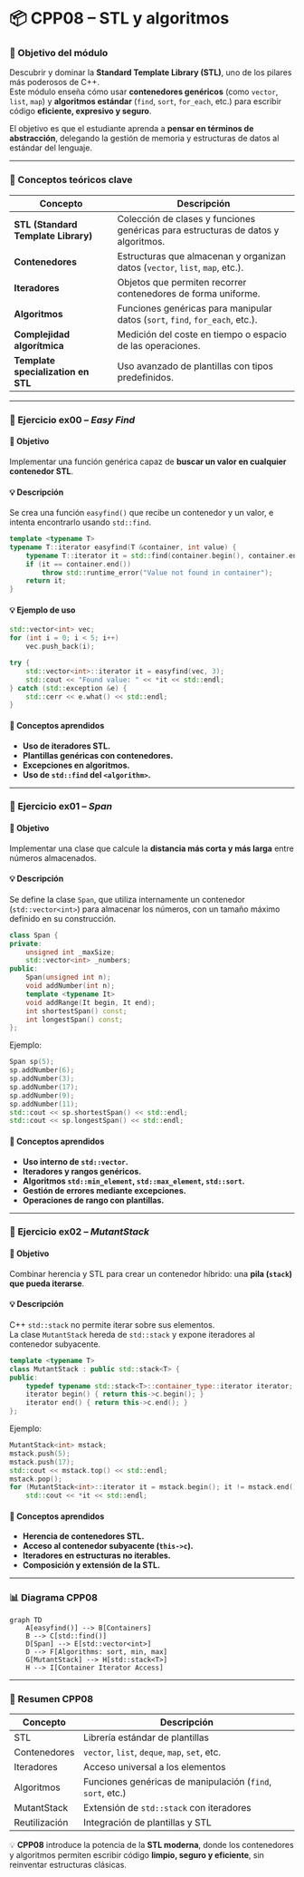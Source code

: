 # 📦 CPP08 – STL y algoritmos

### 🎯 Objetivo del módulo
Descubrir y dominar la **Standard Template Library (STL)**, uno de los pilares más poderosos de C++.  
Este módulo enseña cómo usar **contenedores genéricos** (como `vector`, `list`, `map`) y **algoritmos estándar** (`find`, `sort`, `for_each`, etc.) para escribir código **eficiente, expresivo y seguro**.

El objetivo es que el estudiante aprenda a **pensar en términos de abstracción**, delegando la gestión de memoria y estructuras de datos al estándar del lenguaje.

---

### 🧠 Conceptos teóricos clave

| Concepto | Descripción |
|-----------|-------------|
| **STL (Standard Template Library)** | Colección de clases y funciones genéricas para estructuras de datos y algoritmos. |
| **Contenedores** | Estructuras que almacenan y organizan datos (`vector`, `list`, `map`, etc.). |
| **Iteradores** | Objetos que permiten recorrer contenedores de forma uniforme. |
| **Algoritmos** | Funciones genéricas para manipular datos (`sort`, `find`, `for_each`, etc.). |
| **Complejidad algorítmica** | Medición del coste en tiempo o espacio de las operaciones. |
| **Template specialization en STL** | Uso avanzado de plantillas con tipos predefinidos. |

---

### 🧩 Ejercicio ex00 – *Easy Find*

#### 🎯 Objetivo
Implementar una función genérica capaz de **buscar un valor en cualquier contenedor STL**.

#### 💡 Descripción
Se crea una función `easyfind()` que recibe un contenedor y un valor, e intenta encontrarlo usando `std::find`.

```cpp
template <typename T>
typename T::iterator easyfind(T &container, int value) {
    typename T::iterator it = std::find(container.begin(), container.end(), value);
    if (it == container.end())
        throw std::runtime_error("Value not found in container");
    return it;
}
```

#### 💡 Ejemplo de uso
```cpp
std::vector<int> vec;
for (int i = 0; i < 5; i++)
    vec.push_back(i);

try {
    std::vector<int>::iterator it = easyfind(vec, 3);
    std::cout << "Found value: " << *it << std::endl;
} catch (std::exception &e) {
    std::cerr << e.what() << std::endl;
}
```

#### 🧠 Conceptos aprendidos
- **Uso de iteradores STL.**
- **Plantillas genéricas con contenedores.**
- **Excepciones en algoritmos.**
- **Uso de `std::find` del `<algorithm>`.**

---

### 🧩 Ejercicio ex01 – *Span*

#### 🎯 Objetivo
Implementar una clase que calcule la **distancia más corta y más larga** entre números almacenados.

#### 💡 Descripción
Se define la clase `Span`, que utiliza internamente un contenedor (`std::vector<int>`) para almacenar los números, con un tamaño máximo definido en su construcción.

```cpp
class Span {
private:
    unsigned int _maxSize;
    std::vector<int> _numbers;
public:
    Span(unsigned int n);
    void addNumber(int n);
    template <typename It>
    void addRange(It begin, It end);
    int shortestSpan() const;
    int longestSpan() const;
};
```

Ejemplo:
```cpp
Span sp(5);
sp.addNumber(6);
sp.addNumber(3);
sp.addNumber(17);
sp.addNumber(9);
sp.addNumber(11);
std::cout << sp.shortestSpan() << std::endl;
std::cout << sp.longestSpan() << std::endl;
```

#### 🧠 Conceptos aprendidos
- **Uso interno de `std::vector`.**
- **Iteradores y rangos genéricos.**
- **Algoritmos `std::min_element`, `std::max_element`, `std::sort`.**
- **Gestión de errores mediante excepciones.**
- **Operaciones de rango con plantillas.**

---

### 🧩 Ejercicio ex02 – *MutantStack*

#### 🎯 Objetivo
Combinar herencia y STL para crear un contenedor híbrido: una **pila (`stack`) que pueda iterarse**.

#### 💡 Descripción
C++ `std::stack` no permite iterar sobre sus elementos.  
La clase `MutantStack` hereda de `std::stack` y expone iteradores al contenedor subyacente.

```cpp
template <typename T>
class MutantStack : public std::stack<T> {
public:
    typedef typename std::stack<T>::container_type::iterator iterator;
    iterator begin() { return this->c.begin(); }
    iterator end() { return this->c.end(); }
};
```

Ejemplo:
```cpp
MutantStack<int> mstack;
mstack.push(5);
mstack.push(17);
std::cout << mstack.top() << std::endl;
mstack.pop();
for (MutantStack<int>::iterator it = mstack.begin(); it != mstack.end(); ++it)
    std::cout << *it << std::endl;
```

#### 🧠 Conceptos aprendidos
- **Herencia de contenedores STL.**
- **Acceso al contenedor subyacente (`this->c`).**
- **Iteradores en estructuras no iterables.**
- **Composición y extensión de la STL.**

---

### 📊 Diagrama CPP08

```mermaid
graph TD
    A[easyfind()] --> B[Containers]
    B --> C[std::find()]
    D[Span] --> E[std::vector<int>]
    D --> F[Algorithms: sort, min, max]
    G[MutantStack] --> H[std::stack<T>]
    H --> I[Container Iterator Access]
```

---

### 🧾 Resumen CPP08

| Concepto | Descripción |
|-----------|-------------|
| STL | Librería estándar de plantillas |
| Contenedores | `vector`, `list`, `deque`, `map`, `set`, etc. |
| Iteradores | Acceso universal a los elementos |
| Algoritmos | Funciones genéricas de manipulación (`find`, `sort`, etc.) |
| MutantStack | Extensión de `std::stack` con iteradores |
| Reutilización | Integración de plantillas y STL |

💡 **CPP08** introduce la potencia de la **STL moderna**, donde los contenedores y algoritmos permiten escribir código **limpio, seguro y eficiente**, sin reinventar estructuras clásicas.

